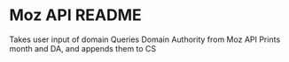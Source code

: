 # Moz API README

Takes user input of domain
Queries Domain Authority from Moz API
Prints month and DA, and appends them to CS
